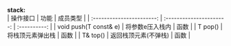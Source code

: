 **stack:**<br>
| 操作接口                  | 功能                     | 成员类型     |
| :-----------------------: | :----------------------: | :----------: |
| void push(T const& e)     | 将参数e压入栈内          | 函数         |
| T pop()                   | 将栈顶元素弹出栈         | 函数         |
| T& top()                  | 返回栈顶元素(不弹栈)     | 函数         |
